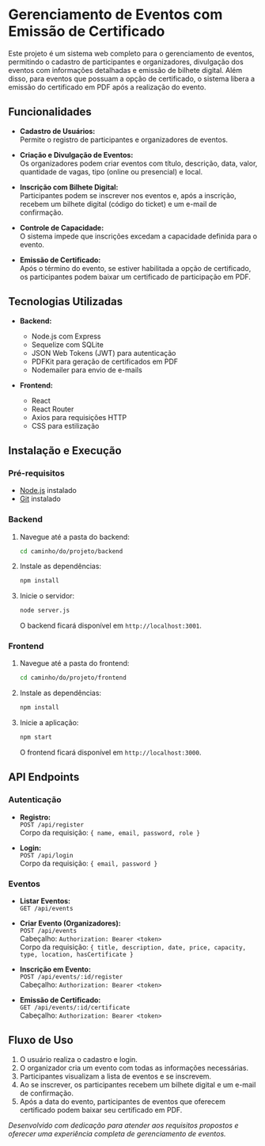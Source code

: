 # Gerenciamento de Eventos com Emissão de Certificado

Este projeto é um sistema web completo para o gerenciamento de eventos, permitindo o cadastro de participantes e organizadores, divulgação dos eventos com informações detalhadas e emissão de bilhete digital. Além disso, para eventos que possuam a opção de certificado, o sistema libera a emissão do certificado em PDF após a realização do evento.

## Funcionalidades

- **Cadastro de Usuários:**  
  Permite o registro de participantes e organizadores de eventos.

- **Criação e Divulgação de Eventos:**  
  Os organizadores podem criar eventos com título, descrição, data, valor, quantidade de vagas, tipo (online ou presencial) e local.

- **Inscrição com Bilhete Digital:**  
  Participantes podem se inscrever nos eventos e, após a inscrição, recebem um bilhete digital (código do ticket) e um e-mail de confirmação.

- **Controle de Capacidade:**  
  O sistema impede que inscrições excedam a capacidade definida para o evento.

- **Emissão de Certificado:**  
  Após o término do evento, se estiver habilitada a opção de certificado, os participantes podem baixar um certificado de participação em PDF.

## Tecnologias Utilizadas

- **Backend:**  
  - Node.js com Express
  - Sequelize com SQLite
  - JSON Web Tokens (JWT) para autenticação
  - PDFKit para geração de certificados em PDF
  - Nodemailer para envio de e-mails

- **Frontend:**  
  - React
  - React Router
  - Axios para requisições HTTP
  - CSS para estilização

## Instalação e Execução

### Pré-requisitos

- [Node.js](https://nodejs.org/) instalado
- [Git](https://git-scm.com/) instalado

### Backend

1. Navegue até a pasta do backend:
   ```bash
   cd caminho/do/projeto/backend

2. Instale as dependências:
   ```bash
   npm install
   ```
3. Inicie o servidor:
   ```bash
   node server.js
   ```
   O backend ficará disponível em `http://localhost:3001`.

### Frontend

1. Navegue até a pasta do frontend:
   ```bash
   cd caminho/do/projeto/frontend
   ```
2. Instale as dependências:
   ```bash
   npm install
   ```
3. Inicie a aplicação:
   ```bash
   npm start
   ```
   O frontend ficará disponível em `http://localhost:3000`.

## API Endpoints

### Autenticação

- **Registro:**  
  `POST /api/register`  
  Corpo da requisição: `{ name, email, password, role }`

- **Login:**  
  `POST /api/login`  
  Corpo da requisição: `{ email, password }`

### Eventos

- **Listar Eventos:**  
  `GET /api/events`

- **Criar Evento (Organizadores):**  
  `POST /api/events`  
  Cabeçalho: `Authorization: Bearer <token>`  
  Corpo da requisição: `{ title, description, date, price, capacity, type, location, hasCertificate }`

- **Inscrição em Evento:**  
  `POST /api/events/:id/register`  
  Cabeçalho: `Authorization: Bearer <token>`

- **Emissão de Certificado:**  
  `GET /api/events/:id/certificate`  
  Cabeçalho: `Authorization: Bearer <token>`

## Fluxo de Uso

1. O usuário realiza o cadastro e login.
2. O organizador cria um evento com todas as informações necessárias.
3. Participantes visualizam a lista de eventos e se inscrevem.
4. Ao se inscrever, os participantes recebem um bilhete digital e um e-mail de confirmação.
5. Após a data do evento, participantes de eventos que oferecem certificado podem baixar seu certificado em PDF.


*Desenvolvido com dedicação para atender aos requisitos propostos e oferecer uma experiência completa de gerenciamento de eventos.*


